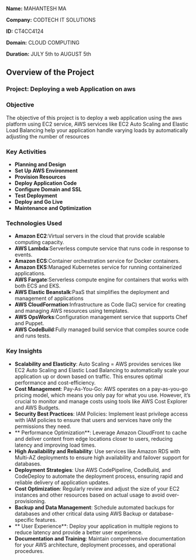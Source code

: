 **Name:** MAHANTESH MA

**Company:** CODTECH IT SOLUTIONS

**ID:** CT4CC4124

**Domain:** CLOUD COMPUTING

**Duration:** JULY 5th to AUGUST 5th



## Overview of the Project

### Project: Deploying a web Application on aws

### Objective
The objective of this  project is to deploy a web application using the aws platform using EC2 service, AWS services like EC2 Auto Scaling and Elastic Load Balancing help your application handle varying loads by automatically adjusting the number of resources

### Key Activities
- **Planning and Design**
- **Set Up AWS Environment**
- **Provision Resources**
- **Deploy Application Code**
- **Configure Domain and SSL**
- **Test Deployment**
- **Deploy and Go Live**
- **Maintenance and Optimization**

### Technologies Used
- **Amazon EC2**:Virtual servers in the cloud that provide scalable computing capacity.
- **AWS Lambda**:Serverless compute service that runs code in response to events.
- **Amazon ECS**:Container orchestration service for Docker containers.
- **Amazon EKS**:Managed Kubernetes service for running containerized applications.
- **AWS Fargate**:Serverless compute engine for containers that works with both ECS and EKS.
- **AWS Elastic Beanstalk**:PaaS that simplifies the deployment and management of applications
- **AWS CloudFormation**:Infrastructure as Code (IaC) service for creating and managing AWS resources using templates.
- **AWS OpsWorks**:Configuration management service that supports Chef and Puppet.
- **AWS CodeBuild**:Fully managed build service that compiles source code and runs tests.

### Key Insights
- **Scalability and Elasticity**: Auto Scaling = AWS provides services like EC2 Auto Scaling and Elastic Load Balancing to automatically scale your application up or down based on traffic. This ensures optimal performance and cost-efficiency.
- **Cost Management**: Pay-As-You-Go: AWS operates on a pay-as-you-go pricing model, which means you only pay for what you use. However, it’s crucial to monitor and manage costs using tools like AWS Cost Explorer and AWS Budgets.
- **Security Best Practices**: IAM Policies: Implement least privilege access with IAM policies to ensure that users and services have only the permissions they need.
- ** Performance Optimization**: Leverage Amazon CloudFront to cache and deliver content from edge locations closer to users, reducing latency and improving load times.
- **High Availability and Reliability**: Use services like Amazon RDS with Multi-AZ deployments to ensure high availability and failover support for databases.
- **Deployment Strategies**: Use AWS CodePipeline, CodeBuild, and CodeDeploy to automate the deployment process, ensuring rapid and reliable delivery of application updates.
- **Cost Optimization**: Regularly review and adjust the size of your EC2 instances and other resources based on actual usage to avoid over-provisioning.
- **Backup and Data Management**: Schedule automated backups for databases and other critical data using AWS Backup or database-specific features.
- ** User Experience**: Deploy your application in multiple regions to reduce latency and provide a better user experience.
- **Documentation and Training**: Maintain comprehensive documentation for your AWS architecture, deployment processes, and operational procedures.

